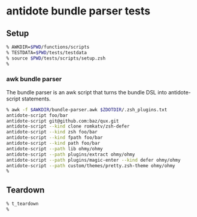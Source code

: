# antidote bundle parser tests

## Setup

```zsh
% AWKDIR=$PWD/functions/scripts
% TESTDATA=$PWD/tests/testdata
% source $PWD/tests/scripts/setup.zsh
%
```

### awk bundle parser

The bundle parser is an awk script that turns the bundle DSL into antidote-script statements.

```zsh
% awk -f $AWKDIR/bundle-parser.awk $ZDOTDIR/.zsh_plugins.txt
antidote-script foo/bar
antidote-script git@github.com:baz/qux.git
antidote-script --kind clone romkatv/zsh-defer
antidote-script --kind zsh foo/bar
antidote-script --kind fpath foo/bar
antidote-script --kind path foo/bar
antidote-script --path lib ohmy/ohmy
antidote-script --path plugins/extract ohmy/ohmy
antidote-script --path plugins/magic-enter --kind defer ohmy/ohmy
antidote-script --path custom/themes/pretty.zsh-theme ohmy/ohmy
%
```

## Teardown

```zsh
% t_teardown
%
```
